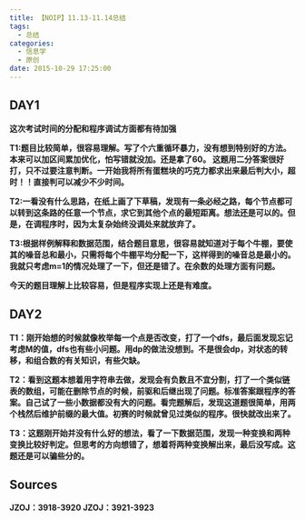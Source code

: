 ```yaml
---
title: 【NOIP】11.13-11.14总结
tags:
  - 总结
categories:
  - 信息学
  - 原创
date: 2015-10-29 17:25:00
---
```

<strong>DAY1
--
这次考试时间的分配和程序调试方面都有待加强

T1:题目比较简单，很容易理解。写了个六重循环暴力，没有想到特别好的方法。本来可以加区间累加优化，怕写错就没加。还是拿了60。
这题用二分答案很好打，只不过要注意判断。一开始我将所有蛋糕块的巧克力都求出来最后判大小，超时！！直接判可以减少不少时间。

T2:一看没有什么思路，在纸上画了下草稿，发现有一条必经之路，每个节点都可以转到这条路的任意一个节点，求它到其他个点的最短距离。想法还是可以的。但是，在调程序时，因为太复杂始终没调处来就放弃了。

T3:根据样例解释和数据范围，结合题目意思，很容易就知道对于每个牛棚，要使其的噪音总和最小，只需将每个牛棚平均分配一下，这样得到的噪音总是最小的。我就只考虑m=1的情况处理了一下，但还是错了。在余数的处理方面有问题。


今天的题目理解上比较容易，但是程序实现上还是有难度。

<strong>DAY2
--

T1：刚开始想的时候就像枚举每一个点是否改变，打了一个dfs，最后面发现忘记考虑M的值，dfs也有些小问题。用dp的做法没想到。不是很会dp，对状态的转移，和组合数的有关知识，有些欠缺。

T2：看到这题本想着用字符串去做，发现会有负数且不宜分割，打了一个类似链表的数组，可能在删除节点的时候，前驱和后继出现了问题。标准答案跟程序的答案。自己试了一些小数据都没有大的问题。看完题解后，发现这道题很简单，用两个栈然后维护前缀的最大值。初赛的时候就曾见过类似的程序。很快就改出来了。

T3：这题刚开始并没有什么好的想法，看了一下数据范围，发现一种变换和两种变换比较好判定。但思考的方向想错了，想着将两种变换解出来，最后没写成。这题还是可以骗些分的。

<strong>Sources
--
JZOJ：3918-3920
JZOJ：3921-3923